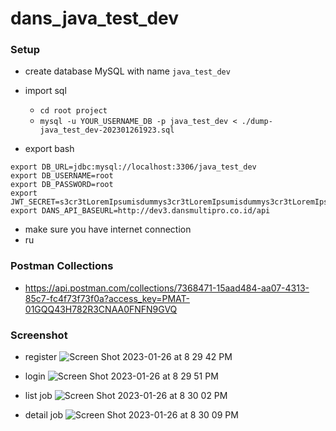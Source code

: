 # dans_java_test_dev

### Setup
- create database MySQL with name `java_test_dev`
- import sql
  - `cd root project`
  - `mysql -u YOUR_USERNAME_DB -p java_test_dev < ./dump-java_test_dev-202301261923.sql`

- export bash
```
export DB_URL=jdbc:mysql://localhost:3306/java_test_dev
export DB_USERNAME=root
export DB_PASSWORD=root
export JWT_SECRET=s3cr3tLoremIpsumisdummys3cr3tLoremIpsumisdummys3cr3tLoremIpsumisdummys3cr3tLoremIpsumisdummys3cr3tLoremIpsumisdummy
export DANS_API_BASEURL=http://dev3.dansmultipro.co.id/api
```
- make sure you have internet connection
- ru

### Postman Collections
- https://api.postman.com/collections/7368471-15aad484-aa07-4313-85c7-fc4f73f73f0a?access_key=PMAT-01GQQ43H782R3CNAA0FNFN9GVQ

### Screenshot

- register
![Screen Shot 2023-01-26 at 8 29 42 PM](https://user-images.githubusercontent.com/58647636/214848074-9231f2aa-1802-42d4-8f15-ef5ede0eb1ed.png)

- login
![Screen Shot 2023-01-26 at 8 29 51 PM](https://user-images.githubusercontent.com/58647636/214848084-bbd429db-dfa6-4abc-bf7a-82e917a360cf.png)

- list job
![Screen Shot 2023-01-26 at 8 30 02 PM](https://user-images.githubusercontent.com/58647636/214848096-3fe3cd37-4ae1-4133-af30-1071c959e2d6.png)

- detail job
![Screen Shot 2023-01-26 at 8 30 09 PM](https://user-images.githubusercontent.com/58647636/214848105-ae10bd32-c705-4899-9a07-a5049cd106c7.png)
